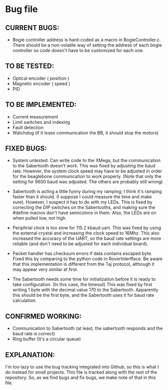 Bug file
=======================

CURRENT BUGS:
--------------------
* Bogie controller address is hard-coded as a macro in BogieController.c.  There should be a non-volatile way of setting the address of each bogie controller so code doesn't have to be customized for each one.

TO BE TESTED:
-------------------

* Optical encoder ( position )
* Magnetic encoder ( speed )
* PID


TO BE IMPLEMENTED:
--------------------------

* Current measurement
* Limit switches and indexing
* Fault detection
* Watchdog (if it loses communication the BB, it should stop the motors)


FIXED BUGS:
---------------------

* System untested.  Can write code to the XMega, but the communication to the Sabertooth doesn't work.  This was fixed by adjusting the baud rate.  However, the system clock speed may have to be adjusted in order for the beaglebone communication to work properly.  (Note that only the setting for 9600 baud was adjusted.  The others are probably still wrong)

* Sabertooth is acting a little funny during my ramping; I think it's ramping
faster than it should.  (I suppose I could measure the time and make sure).
However, I suspect it has to do with my LEDs.  This is fixed by correcting the
DIP switches on the Sabertooths, and making sure the #define macros don't have
semicolons in them.  Also, the LEDs are on when pulled low, not high.

* Periphrial clock is too slow for 115.2 kbaud uart.  This was fixed by using the external crystal and increasing the clock speed to 16Mhz.  This also increased the accuracy of the UART, so the baud rate settings are more reliable (and don't need to be adjusted for each individual board).

* Packet handler has checksum errors if data contains escaped byte.  Fixed this by comparing to the python code in RoverInterfface.  Be aware that this implementation is different from the Taj protocol, although it may appear very similar at first.

* The Sabertooth needs some time for initialization before it is ready to
take configuration.  (In this case, the timeout)  This was fixed by first writing 1 byte with the decimal value 170 to the Sabertooth.  Apparently this should be the first byte, and the Sabertooth uses it for baud rate calculation.

CONFIRMED WORKING:
-------------------------

* Communication to Sabertooth (at least, the sabertooth responds and the baud rate is correct)
* Ring buffer (It's a circular queue)



EXPLANATION:
-----------------------

I'm too lazy to use the bug tracking integrated into Github, so this 
is what I do instead for small projects.
This file is tracked along with the rest of the repository.  So, as 
we find bugs and fix bugs, we make note of that in this file.
